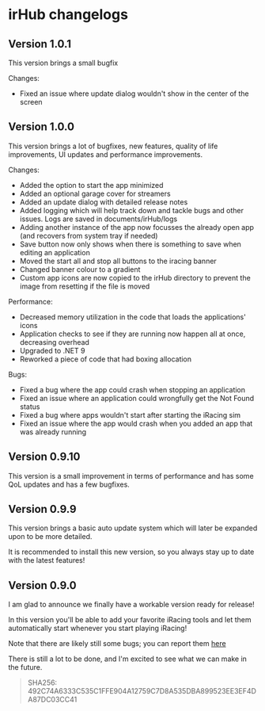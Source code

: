 # irHub changelogs

## Version 1.0.1
This version brings a small bugfix

Changes:
- Fixed an issue where update dialog wouldn't show in the center of the screen

## Version 1.0.0
This version brings a lot of bugfixes, new features, quality of life improvements, UI updates and performance improvements.

Changes:
- Added the option to start the app minimized
- Added an optional garage cover for streamers
- Added an update dialog with detailed release notes
- Added logging which will help track down and tackle bugs and other issues. Logs are saved in documents/irHub/logs
- Adding another instance of the app now focusses the already open app (and recovers from system tray if needed) 
- Save button now only shows when there is something to save when editing an application
- Moved the start all and stop all buttons to the iracing banner
- Changed banner colour to a gradient
- Custom app icons are now copied to the irHub directory to prevent the image from resetting if the file is moved

Performance:
- Decreased memory utilization in the code that loads the applications' icons
- Application checks to see if they are running now happen all at once, decreasing overhead
- Upgraded to .NET 9
- Reworked a piece of code that had boxing allocation

Bugs:
- Fixed a bug where the app could crash when stopping an application
- Fixed an issue where an application could wrongfully get the Not Found status
- Fixed a bug where apps wouldn't start after starting the iRacing sim
- Fixed an issue where the app would crash when you added an app that was already running

## Version 0.9.10
This version is a small improvement in terms of performance and has some QoL updates and has a few bugfixes.

## Version 0.9.9

This version brings a basic auto update system which will later be expanded upon to be more detailed.

It is recommended to install this new version, so you always stay up to date with the latest features!

## Version 0.9.0

I am glad to announce we finally have a workable version ready for release!

In this version you'll be able to add your favorite iRacing tools and let them automatically start whenever you start playing iRacing!

Note that there are likely still some bugs; you can report them [here](https://github.com/Marijn17s/irHub/issues/new/choose)

There is still a lot to be done, and I'm excited to see what we can make in the future.

> SHA256: 492C74A6333C535C1FFE904A12759C7D8A535DBA899523EE3EF4DA87DC03CC41